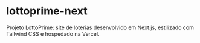 # lottoprime-next
Projeto LottoPrime: site de loterias desenvolvido em Next.js, estilizado com Tailwind CSS e hospedado na Vercel.
